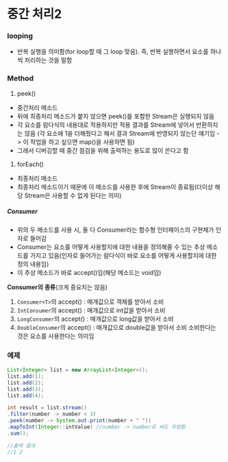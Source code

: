 # 중간 처리2
### looping
- 반복 실행을 의미함(for loop할 때 그 loop 맞음). 즉, 반복 실행하면서 요소를 하나씩 처리하는 것을 말함

### Method
1. peek()
- 중간처리 메소드
- 뒤에 최종처리 메소드가 붙지 않으면 peek()를 포함한 Stream은 실행되지 않음
- 각 요소를 람다식의 내용대로 적용하지만 적용 결과를 Stream에 넣어서 반환하지는 않음
(각 요소에 1을 더해줬다고 해서 결과 Stream에 반영되지 않는단 얘기임 -> 이 작업을 하고 싶으면 map()을 사용하면 됨)
- 그래서 디버깅할 때 중간 점검을 위해 출력하는 용도로 많이 쓴다고 함
1. forEach()
- 최종처리 메소드
- 최종처리 메소드이기 때문에 이 메소드를 사용한 후에 Stream이 종료됨(더이상 해당 Stream은 사용할 수 없게 된다는 의미)

##### Consumer
- 위의 두 메소드를 사용 시, 둘 다 Consumer라는 함수형 인터페이스의 구현체가 인자로 들어감
- Consumer는 요소를 어떻게 사용할지에 대한 내용을 정의해줄 수 있는 추상 메소드를 가지고 있음(인자로 들어가는 람다식이 바로 요소를 어떻게 사용할지에 대한 정의 내용임)
- 이 추상 메소드가 바로 accept()임(해당 메소드는 void임)

**Consumer의 종류**(크게 중요치는 않음)
1. `Consumer<T>`의 accept() : 매개값으로 객체를 받아서 소비
2. `IntConsumer`의 accept() : 매개값으로 int값을 받아서 소비
3. `LongConsumer`의 accept() : 매개값으로 long값을 받아서 소비
4. `DoubleConsumer`의 accept() : 매개값으로 double값을 받아서 소비
소비한다는 것은 요소를 사용한다는 의미임

### 예제
```java
List<Integer> list = new ArrayList<Integer>();
list.add(1);
list.add(2);
list.add(3);
list.add(4);

int result = list.stream()
.filter(number -> number < 3)
.peek(number -> System.out.print(number + " "))
.mapToInt(Integer::intValue) //number -> number로 써도 무방함
.sum();

//출력 결과
//1 2
```
